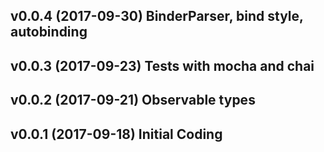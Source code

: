 ## v0.0.4 (2017-09-30) BinderParser, bind style, autobinding
## v0.0.3 (2017-09-23) Tests with mocha and chai
## v0.0.2 (2017-09-21) Observable types
## v0.0.1 (2017-09-18) Initial Coding